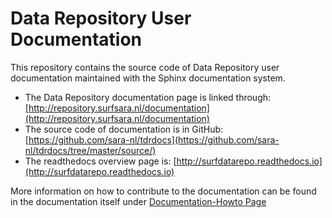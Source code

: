 # Data Repository User Documentation
This repository contains the source code of Data Repository user documentation maintained with the Sphinx documentation system.

- The Data Repository documentation page is linked through: [http://repository.surfsara.nl/documentation](http://repository.surfsara.nl/documentation)
- The source code of documentation is in GitHub: [https://github.com/sara-nl/tdrdocs](https://github.com/sara-nl/tdrdocs/tree/master/source/)
- The readthedocs overview page is: [http://surfdatarepo.readthedocs.io](http://surfdatarepo.readthedocs.io)

More information on how to contribute to the documentation can be found in the documentation itself under [Documentation-Howto Page](http://surfdatarepo.readthedocs.io/en/latest/Pages/documentation-howto.html)
